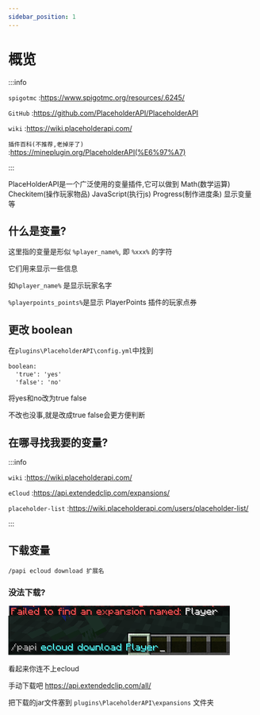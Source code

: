 ```yaml
---
sidebar_position: 1
---
```


# 概览

:::info

`spigotmc` :https://www.spigotmc.org/resources/.6245/

`GitHub` :https://github.com/PlaceholderAPI/PlaceholderAPI

`wiki` :https://wiki.placeholderapi.com/

`插件百科(不推荐,老掉牙了)` :https://mineplugin.org/PlaceholderAPI(%E6%97%A7)

:::

PlaceHolderAPI是一个广泛使用的变量插件,它可以做到 Math(数学运算) Checkitem(操作玩家物品) JavaScript(执行js) Progress(制作进度条) 显示变量 等

## 什么是变量?

这里指的变量是形似 `%player_name%`, 即 `%xxx%` 的字符

它们用来显示一些信息

如`%player_name%` 是显示玩家名字

`%playerpoints_points%`是显示 PlayerPoints 插件的玩家点券

## 更改 boolean

在`plugins\PlaceholderAPI\config.yml`中找到

```
boolean:
  'true': 'yes'
  'false': 'no'
```

将yes和no改为true false

不改也没事,就是改成true false会更方便判断

## 在哪寻找我要的变量?

:::info

`wiki` :https://wiki.placeholderapi.com/

`eCloud` :https://api.extendedclip.com/expansions/

`placeholder-list` :https://wiki.placeholderapi.com/users/placeholder-list/

:::

## 下载变量

```
/papi ecloud download 扩展名
```

### 没法下载?

![](_images/概览/变量下载失败.png)

看起来你连不上ecloud

手动下载吧 https://api.extendedclip.com/all/

把下载的jar文件塞到 `plugins\PlaceholderAPI\expansions` 文件夹